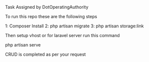 Task Assigned by DotOperatingAuthority

To run this repo these are the following steps

1: Composer Install
2: php artisan migrate
3: php artisan storage:link

Then setup vhost or for laravel server run this command

php artisan serve

CRUD is completed as per your request 
